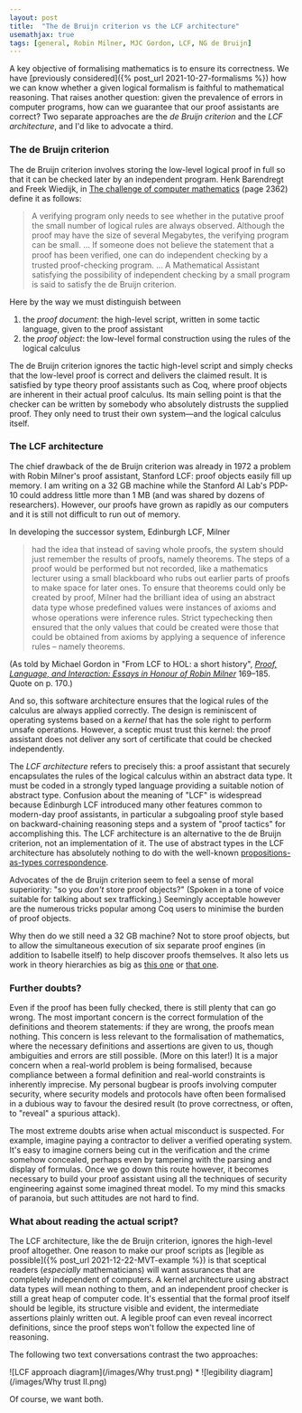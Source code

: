 ```yaml
---
layout: post
title:  "The de Bruijn criterion vs the LCF architecture"
usemathjax: true 
tags: [general, Robin Milner, MJC Gordon, LCF, NG de Bruijn]
---
```


A key objective of formalising mathematics is to ensure its correctness. 
We have [previously considered]({% post_url 2021-10-27-formalisms %}) how we can know whether a given logical formalism is faithful to mathematical reasoning. That raises another question:
given the prevalence of errors in computer programs, how can we guarantee that our proof assistants are correct?
Two separate approaches are the *de Bruijn criterion* and the *LCF architecture*, and I'd like to advocate a third.

### The de Bruijn criterion

The de Bruijn criterion involves storing the low-level logical proof in full so that it can be checked later by an independent program. Henk Barendregt and Freek Wiedijk, in
[The challenge of computer mathematics](https://royalsocietypublishing.org/doi/abs/10.1098/rsta.2005.1650) (page 2362) define it as follows:

> A verifying program only needs to see whether in the putative proof the small number of logical rules are always observed. Although the proof may have the size of several Megabytes, the verifying program can be small. ... If someone does not believe the statement that a proof has been veriﬁed, one can do independent checking by a trusted proof-checking program. ... A Mathematical Assistant satisfying the possibility of independent checking by a small program is said to satisfy the de Bruijn criterion.

Here by the way we must distinguish between

1. the *proof document*: the high-level script, written in some tactic language, given to the proof assistant
2. the *proof object*: the low-level formal construction using the rules of the logical calculus

The de Bruijn criterion ignores the tactic high-level script and simply checks that the low-level proof is correct and delivers the claimed result. It is satisfied by type theory proof assistants such as Coq, where proof objects are inherent in their actual proof calculus. Its main selling point is that the checker can be written by somebody who absolutely distrusts the supplied proof. They only need to trust their own system—and the logical calculus itself.

### The LCF architecture

The chief drawback of the de Bruijn criterion was already in 1972 a problem with Robin Milner's proof assistant, Stanford LCF: proof objects easily fill up memory. I am writing on a 32 GB machine while the Stanford AI Lab's PDP-10 could address little more than 1 MB (and was shared by dozens of researchers). However, our proofs have grown as rapidly as our computers and it is still not difficult to run out of memory.

In developing the successor system, Edinburgh LCF, Milner

> had the idea that instead of saving whole proofs, the system should just remember the results of proofs, namely theorems. The steps of a proof would be performed but not recorded, like a mathematics lecturer using a small blackboard who rubs out earlier parts of proofs to make space for later ones. To ensure that theorems could only be created by proof, Milner had the brilliant idea of using an abstract data type whose predeﬁned values were instances of axioms and whose operations were inference rules. Strict typechecking then ensured that the only values that could be created were those that could be obtained from axioms by applying a sequence of inference rules – namely theorems. 

(As told by Michael Gordon in
"From LCF to HOL: a short history",
*[Proof, Language, and Interaction: Essays in Honour of Robin Milner](https://mitpress.mit.edu/books/proof-language-and-interaction)* 169–185.
Quote on p. 170.)

And so, this software architecture ensures that the logical rules of the calculus are always applied correctly. The design is reminiscent of operating systems based on a *kernel* that has the sole right to perform unsafe operations. However, a sceptic must trust this kernel: the proof assistant does not deliver any sort of certificate that could be checked independently.

The *LCF architecture* refers to precisely this: a proof assistant 
that securely encapsulates the rules of the logical calculus within an abstract data type. It must be coded in a strongly typed language providing a suitable notion of abstract type. Confusion about the meaning of "LCF" is widespread because Edinburgh LCF introduced many other features common to modern-day proof assistants, in particular a subgoaling proof style based on backward-chaining reasoning steps and a system of "proof tactics" for accomplishing this.  The LCF architecture is an alternative to the de Bruijn criterion, not an implementation of it. The use of abstract types in the LCF architecture has absolutely nothing to do with the well-known [propositions-as-types correspondence](https://dx.doi.org/10.1145/2699407). 

Advocates of the de Bruijn criterion seem to feel a sense of moral superiority: "so you *don't* store proof objects?" (Spoken in a tone of voice suitable for talking about sex trafficking.) Seemingly acceptable however are the numerous tricks popular among Coq users to minimise the burden of proof objects.

Why then do we still need a 32 GB machine? Not to store proof objects, but to allow the simultaneous execution of six separate proof engines (in addition to Isabelle itself) to help discover proofs themselves.
It also lets us work in theory hierarchies as big as [this one](https://www.isa-afp.org/browser_info/current/AFP/Affine_Arithmetic/session_graph.pdf) or [that one](https://www.isa-afp.org/browser_info/current/AFP/Hermite_Lindemann/session_graph.pdf).
 
### Further doubts?

Even if the proof has been fully checked, there is still plenty that can go wrong. The most important concern is the correct formulation of the definitions and theorem statements: if they are wrong, the proofs mean nothing. This concern is less relevant to the formalisation of mathematics, where the necessary definitions and assertions are given to us, though ambiguities and errors are still possible. (More on this later!) It is a major concern when a real-world problem is being formalised, because compliance between a formal definition and real-world constraints is inherently imprecise. My personal bugbear is proofs involving computer security, where security models and protocols have often been formalised in a dubious way to favour the desired result (to prove correctness, or often, to "reveal" a spurious attack).

The most extreme doubts arise when actual misconduct is suspected. For example, imagine paying a contractor to deliver a verified operating system. It's easy to imagine corners being cut in the verification and the crime somehow concealed, perhaps even by tampering with the parsing and display of formulas. Once we go down this route however, it becomes necessary to build your proof assistant using all the techniques of security engineering against some imagined threat model. To my mind this smacks of paranoia, but such attitudes are not hard to find.

### What about reading the actual script?

The LCF architecture, like the de Bruijn criterion, ignores the high-level proof altogether. One reason to make our proof scripts as [legible as possible]({% post_url 2021-12-22-MVT-example %}) is that sceptical readers (*especially* mathematicians) will want assurances that are completely independent of computers. A kernel architecture using abstract data types will mean nothing to them, and an independent proof checker is still a great heap of computer code. It's essential that the formal proof itself should be legible, its structure visible and evident, the intermediate assertions plainly written out. A legible proof can even reveal incorrect definitions, since the proof steps won't follow the expected line of reasoning. 

The following two text conversations contrast the two approaches:

![LCF approach diagram](/images/Why trust.png)
*
![legibility diagram](/images/Why trust II.png)

Of course, we want both.

